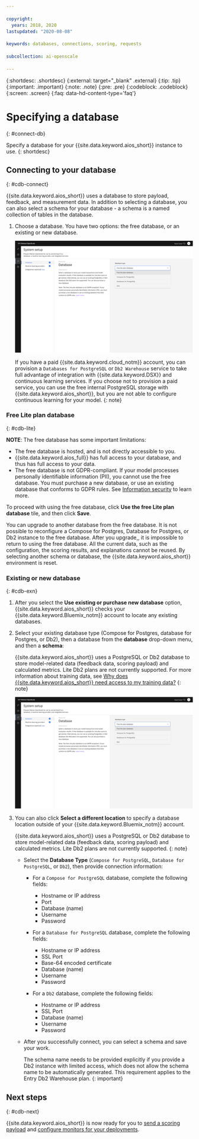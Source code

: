 ```yaml
---

copyright:
  years: 2018, 2020
lastupdated: "2020-08-08"

keywords: databases, connections, scoring, requests

subcollection: ai-openscale

---
```


{:shortdesc: .shortdesc}
{:external: target="_blank" .external}
{:tip: .tip}
{:important: .important}
{:note: .note}
{:pre: .pre}
{:codeblock: .codeblock}
{:screen: .screen}
{:faq: data-hd-content-type='faq'}

# Specifying a database
{: #connect-db}

Specify a database for your {{site.data.keyword.aios_short}} instance to use.
{: shortdesc}

## Connecting to your database
{: #cdb-connect}

{{site.data.keyword.aios_short}} uses a database to store payload, feedback, and measurement data. In addition to selecting a database, you can also select a schema for your database - a schema is a named collection of tables in the database.

1.  Choose a database. You have two options: the free database, or an existing or new database.

    ![Select your database screen displays with two options to use the free lite plan or use an existing database](images/cloud-gs-set-lite-db2.png)

    If you have a paid {{site.data.keyword.cloud_notm}} account, you can provision a `Databases for PostgreSQL` or `Db2 Warehouse` service to take full advantage of integration with {{site.data.keyword.DSX}} and continuous learning services. If you choose not to provision a paid service, you can use the free internal PostgreSQL storage with {{site.data.keyword.aios_short}}, but you are not able to configure continuous learning for your model.
    {: note}

### Free Lite plan database
{: #cdb-lite}

**NOTE**: The free database has some important limitations:

- The free database is hosted, and is not directly accessible to you.
- {{site.data.keyword.aios_full}} has full access to your database, and thus has full access to your data.
- The free database is not GDPR-compliant. If your model processes personally identifiable information (PII), you cannot use the free database. You must purchase a new database, or use an existing database that conforms to GDPR rules. See [Information security](/docs/ai-openscale?topic=ai-openscale-is-ov) to learn more.

To proceed with using the free database, click **Use the free Lite plan database** tile, and then click **Save**.

You can upgrade to another database from the free database. It is not possible to reconfigure a Compose for Postgres, Database for Postgres, or Db2 instance to the free database. After you upgrade,, it is impossible to return to using the free database. All the current data, such as the configuration, the scoring results, and explanations cannot be reused. By selecting another schema or database, the {{site.data.keyword.aios_short}} environment is reset.



### Existing or new database
{: #cdb-exn}

1.  After you select the **Use existing or purchase new database** option, {{site.data.keyword.aios_short}} checks your {{site.data.keyword.Bluemix_notm}} account to locate any existing databases.

1.  Select your existing database type (Compose for Postgres, database for Postgres, or Db2), then a database from the **database** drop-down menu, and then a **schema**:

    {{site.data.keyword.aios_short}} uses a PostgreSQL or Db2 database to store model-related data (feedback data, scoring payload) and calculated metrics. Lite Db2 plans are not currently supported. For more information about training data, see [Why does {{site.data.keyword.aios_short}} need access to my training data?](/docs/ai-openscale?topic=ai-openscale-fmt-upld-training_data_schema-ovr)
    {: note}

    ![Select your database screen displays with fields for you to enter database type, database name and schema.](images/cloud-gs-set-lite-db2.png)

1.  You can also click **Select a different location** to specify a database location outside of your {{site.data.keyword.Bluemix_notm}} account.

    {{site.data.keyword.aios_short}} uses a PostgreSQL or Db2 database to store model-related data (feedback data, scoring payload) and calculated metrics. Lite Db2 plans are not currently supported.
    {: note}

    - Select the **Database Type** (`Compose for PostgreSQL`, `Database for PostgreSQL`, or `Db2`), then provide connection information:

        - For a `Compose for PostgreSQL` database, complete the following fields:

            - Hostname or IP address
            - Port
            - Database (name)
            - Username
            - Password

        - For a `Database for PostgreSQL` database, complete the following fields:

            - Hostname or IP address
            - SSL Port
            - Base-64 encoded certificate
            - Database (name)
            - Username
            - Password

        - For a `Db2` database, complete the following fields:

            - Hostname or IP address
            - SSL Port
            - Database (name)
            - Username
            - Password

    - After you successfully connect, you can select a schema and save your work.

      The schema name needs to be provided explicitly if you provide a Db2 instance with limited access, which does not allow the schema name to be automatically generated. This requirement applies to the Entry Db2 Warehouse plan.
      {: important}

## Next steps
{: #cdb-next}

{{site.data.keyword.aios_short}} is now ready for you to [send a scoring payload](/docs/ai-openscale?topic=ai-openscale-cdb-score) and [configure monitors for your deployments](/docs/ai-openscale?topic=ai-openscale-mo-config).
